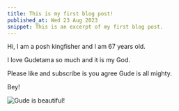 ```yaml
---
title: This is my first blog post!
published_at: Wed 23 Aug 2023
snippet: This is an excerpt of my first blog post.
---
```


Hi, I am a posh kingfisher and I am 67 years old.

I love Gudetama so much and it is my God.

Please like and subscribe is you agree Gude is all mighty.


Bey!

![Gude is beautiful!](/gude-in-a-raincoat.png "Gude gude what a drag")
